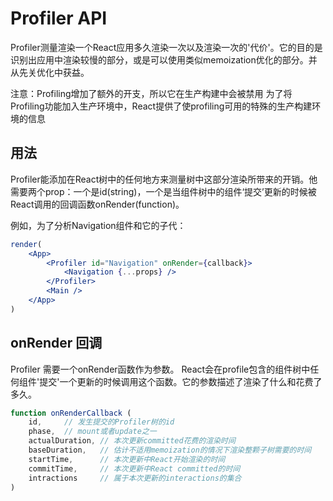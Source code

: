 # Profiler API
Profiler测量渲染一个React应用多久渲染一次以及渲染一次的'代价'。它的目的是识别出应用中渲染较慢的部分，或是可以使用类似memoization优化的部分。并从先关优化中获益。

注意：Profiling增加了额外的开支，所以它在生产构建中会被禁用
为了将Profiling功能加入生产环境中，React提供了使profiling可用的特殊的生产构建环境的信息


## 用法
Profiler能添加在React树中的任何地方来测量树中这部分渲染所带来的开销。他需要两个prop：一个是id(string)，一个是当组件树中的组件‘提交’更新的时候被React调用的回调函数onRender(function)。

例如，为了分析Navigation组件和它的子代：
```jsx
render(
    <App>
        <Profiler id="Navigation" onRender={callback}>
            <Navigation {...props} />
        </Profiler>
        <Main />
    </App>
)
```

## onRender 回调
Profiler 需要一个onRender函数作为参数。 React会在profile包含的组件树中任何组件'提交'一个更新的时候调用这个函数。它的参数描述了渲染了什么和花费了多久。

```jsx
function onRenderCallback (
    id,     // 发生提交的Profiler树的id
    phase,  // mount或者update之一
    actualDuration, // 本次更新committed花费的渲染时间
    baseDuration,   // 估计不适用memoization的情况下渲染整颗子树需要的时间
    startTime,      // 本次更新中React开始渲染的时间
    commitTime,     // 本次更新中React committed的时间
    intractions     // 属于本次更新的interactions的集合
)
```